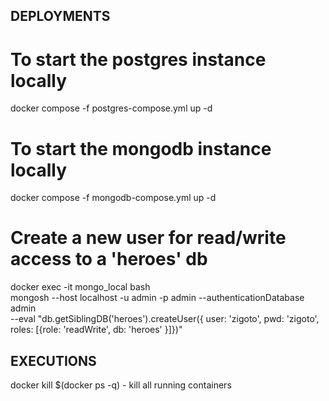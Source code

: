 ## DEPLOYMENTS

# To start the postgres instance locally
docker compose -f postgres-compose.yml up -d


# To start the mongodb instance locally
docker compose -f mongodb-compose.yml up -d
# Create a new user for read/write access to a 'heroes' db
docker exec -it mongo_local bash\
mongosh --host localhost -u admin -p admin --authenticationDatabase admin \
--eval "db.getSiblingDB('heroes').createUser({ user: 'zigoto', pwd: 'zigoto', roles: [{role: 'readWrite', db: 'heroes' }]})"



## EXECUTIONS

docker kill $(docker ps -q) - kill all running containers